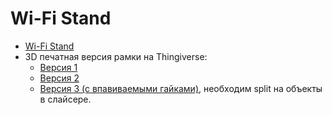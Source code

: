 # Wi-Fi Stand

- [Wi-Fi Stand](https://wifistand.com/)
- 3D печатная версия рамки на Thingiverse:
    - [Версия 1](https://www.thingiverse.com/thing:4819305)
    - [Версия 2](https://www.thingiverse.com/thing:5292474)
    - [Версия 3 (с впавиваемыми гайками)](./STL/WiFiStand3.stl), необходим split на объекты в слайсере.